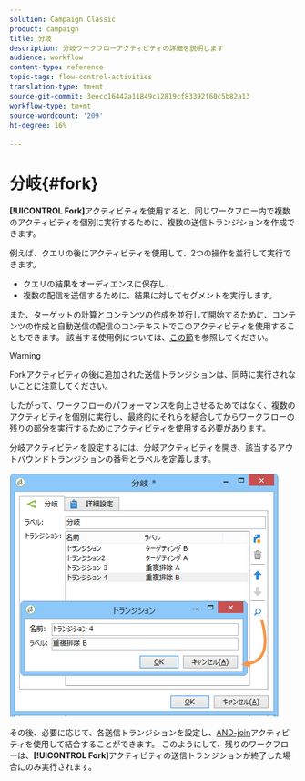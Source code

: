 ```yaml
---
solution: Campaign Classic
product: campaign
title: 分岐
description: 分岐ワークフローアクティビティの詳細を説明します
audience: workflow
content-type: reference
topic-tags: flow-control-activities
translation-type: tm+mt
source-git-commit: 3eecc16442a11849c12819cf83392f60c5b82a13
workflow-type: tm+mt
source-wordcount: '209'
ht-degree: 16%

---
```



# 分岐{#fork}

**[!UICONTROL Fork]**&#x200B;アクティビティを使用すると、同じワークフロー内で複数のアクティビティを個別に実行するために、複数の送信トランジションを作成できます。

例えば、クエリの後にアクティビティを使用して、2つの操作を並行して実行できます。

* クエリの結果をオーディエンスに保存し、
* 複数の配信を送信するために、結果に対してセグメントを実行します。

また、ターゲットの計算とコンテンツの作成を並行して開始するために、コンテンツの作成と自動送信の配信のコンテキストでこのアクティビティを使用することもできます。 該当する使用例については、[この節](../../delivery/using/automating-via-workflows.md#creating-the-delivery-and-its-content)を参照してください。

>[!WARNING]
>
>Forkアクティビティの後に追加された送信トランジションは、同時に実行されないことに注意してください。
>
>したがって、ワークフローのパフォーマンスを向上させるためではなく、複数のアクティビティを個別に実行し、最終的にそれらを結合してからワークフローの残りの部分を実行するためにアクティビティを使用する必要があります。

分岐アクティビティを設定するには、分岐アクティビティを開き、該当するアウトバウンドトランジションの番号とラベルを定義します。

![](assets/s_user_segmentation_fork.png)

その後、必要に応じて、各送信トランジションを設定し、[AND-join](../../workflow/using/and-join.md)アクティビティを使用して結合することができます。 このようにして、残りのワークフローは、**[!UICONTROL Fork]**&#x200B;アクティビティの送信トランジションが終了した場合にのみ実行されます。
